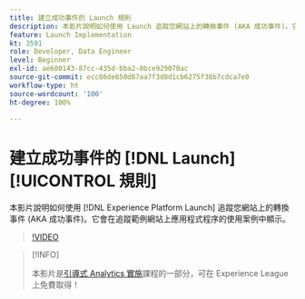 ```yaml
---
title: 建立成功事件的 Launch 規則
description: 本影片說明如何使用 Launch 追蹤您網站上的轉換事件 (AKA 成功事件)。它會在追蹤範例網站上應用程式程序的使用案例中顯示。
feature: Launch Implementation
kt: 3591
role: Developer, Data Engineer
level: Beginner
exl-id: ae600143-87cc-435d-bba2-0bce929070ac
source-git-commit: ecc86de650d87aa7f3d8d1cb6275f38b7cdca7e0
workflow-type: ht
source-wordcount: '100'
ht-degree: 100%

---
```


# 建立成功事件的 [!DNL Launch] [!UICONTROL 規則]

本影片說明如何使用 [!DNL Experience Platform Launch] 追蹤您網站上的轉換事件 (AKA 成功事件)。它會在追蹤範例網站上應用程式程序的使用案例中顯示。

>[!VIDEO](https://video.tv.adobe.com/v/28778/?quality=12&learn=on)

>[!INFO]
>
> 本影片是[引導式 Analytics 實施](https://experienceleague.adobe.com/?recommended=Analytics-D-1-2019.1)課程的一部分，可在 Experience League 上免費取得！